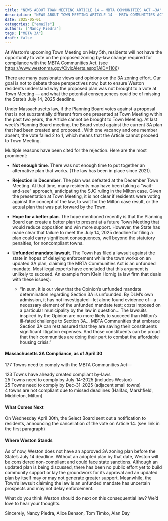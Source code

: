 ```yaml
---
title: "NEWS ABOUT TOWN MEETING ARTICLE 14 – MBTA COMMUNITIES ACT –3A" 
description: "NEWS ABOUT TOWN MEETING ARTICLE 14 – MBTA COMMUNITIES ACT –3A"
date: 2025-05-01
categories: ["emails"]
authors: ["Nancy Piedra"]
tags: ["MBTA 3A"]
draft: false
---
```

At Weston’s upcoming Town Meeting on May 5th, residents will not have the opportunity to vote on the proposed zoning by-law change required for compliance with the MBTA Communities Act. (see https://www.westonma.gov/CivicAlerts.aspx?AID=1106)

There are many passionate views and opinions on the 3A zoning effort. Our goal is not to debate those perspectives now, but to ensure Weston residents understand why the proposed plan was not brought to a vote at Town Meeting — and what the potential consequences could be of missing the State’s July 14, 2025 deadline.

Under Massachusetts law, if the Planning Board votes against a proposal that is not substantially different from one presented at Town Meeting within the past two years, the Article cannot be brought to Town Meeting.  At last week’s Planning Board meeting, the Board voted against the current 3A plan that had been created and proposed.. With one vacancy and one member absent, the vote failed 2 to 1, which means that the Article cannot proceed to Town Meeting.

Multiple reasons have been cited for the rejection. Here are the most prominent:

- <strong>Not enough time</strong>. There was not enough time to put together an alternative plan that works. (The law has been in place since 2021).
- <strong>Rejection in December</strong>. The plan was defeated at the December Town Meeting. At that time, many residents may have been taking a “wait-and-see” approach, anticipating the SJC ruling in the Milton case. Given the presentation at Town Meeting, it is not clear if residents were voting against the concept of the law, to wait for the Milton case result, or the actual plan that was put forward by the Town.
- <strong>Hope for a better plan</strong>. The hope mentioned recently is that the Planning Board can create a better plan to present at a future Town Meeting that would reduce opposition and win more support. However, the State has made clear that failure to meet the July 14, 2025 deadline for filing a plan could carry significant consequences, well beyond the statutory penalties, for noncompliant towns.
- <strong>Unfunded mandate lawsuit</strong>. The Town has filed a lawsuit against the state in hopes of delaying enforcement while the town works on an updated 3A plan, claiming the MBTA Communities Act is an unfunded mandate. Most legal experts have concluded that this argument is unlikely to succeed. An example from Klein Hornig (a law firm that deals with these issues):

    -  “In sum, it is our view that the Opinion’s unfunded mandate determination regarding Section 3A is unfounded. By DLM’s own admission, it has not investigated—let alone found evidence of—a necessary element of the unfunded mandate test: costs imposed on a particular municipality by the law in question... The lawsuits inspired by the Opinion are no more likely to succeed than Milton’s ill-fated challenge to Section 3A... MBTA Communities that embrace Section 3A can rest assured that they are saving their constituents significant litigation expenses. And those constituents can be proud that their communities are doing their part to combat the affordable housing crisis.”

#### Massachusetts 3A Compliance, as of April 30
177 Towns need to comply with the MBTA Communities Act—

123 Towns have already created compliant by-laws  
25 Towns need to comply by July-14-2025 (includes Weston)  
25 Towns need to comply by Dec-31-2025 (adjacent small towns)  
4 towns are not compliant due to missed deadlines (Halifax, Marshfield, Middleton, Milton)

#### What Comes Next

On Wednesday April 30th, the Select Board sent out a notification to residents, announcing the cancellation of the vote on Article 14. (see link in the first paragraph)

#### Where Weston Stands
As of now, Weston does not have an approved 3A zoning plan before the State’s July 14 deadline. Without an adopted plan by that date, Weston will be considered non-compliant and could face state sanctions. Although an updated plan is being discussed, there has been no public effort yet to build community support or lay the groundwork for its approval and an updated plan by itself may or may not generate greater support. Meanwhile, the Town’s lawsuit claiming the law is an unfunded mandate has uncertain prospects and may not delay enforcement.

What do you think Weston should do next on this consequential law?  We’d love to hear your thoughts.

Sincerely, 
Nancy Piedra, Alice Benson, Tom Timko, Alan Day
